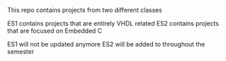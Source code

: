 This repo contains projects from two different classes

ES1 contains projects that are entirely VHDL related
ES2 contains projects that are focused on Embedded C

    
ES1 will not be updated anymore
ES2 will be added to throughout the semester


